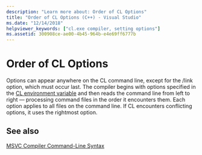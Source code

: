 ```yaml
---
description: "Learn more about: Order of CL Options"
title: "Order of CL Options (C++) - Visual Studio"
ms.date: "12/14/2018"
helpviewer_keywords: ["cl.exe compiler, setting options"]
ms.assetid: 300908ce-ae00-4b45-964b-e4e69ff6777b
---
```

# Order of CL Options

Options can appear anywhere on the CL command line, except for the /link option, which must occur last. The compiler begins with options specified in the [CL environment variable](cl-environment-variables.md) and then reads the command line from left to right — processing command files in the order it encounters them. Each option applies to all files on the command line. If CL encounters conflicting options, it uses the rightmost option.

## See also

[MSVC Compiler Command-Line Syntax](compiler-command-line-syntax.md)
